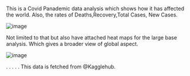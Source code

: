 This is a Covid Panademic data analysis which shows how it has affected the world. 
Also, the rates of Deaths,Recovery,Total Cases, New Cases.

![image](https://github.com/user-attachments/assets/46a4969d-8585-42c5-95fc-98ce71efef3c)

Not limited to that but also have attached heat maps for the large base analysis. Which gives a broader view of global aspect.  

![image](https://github.com/user-attachments/assets/f838c6bd-d776-49b4-b981-7c7b73625061)

.
.
.
.
.
This data is fetched from @Kagglehub.
